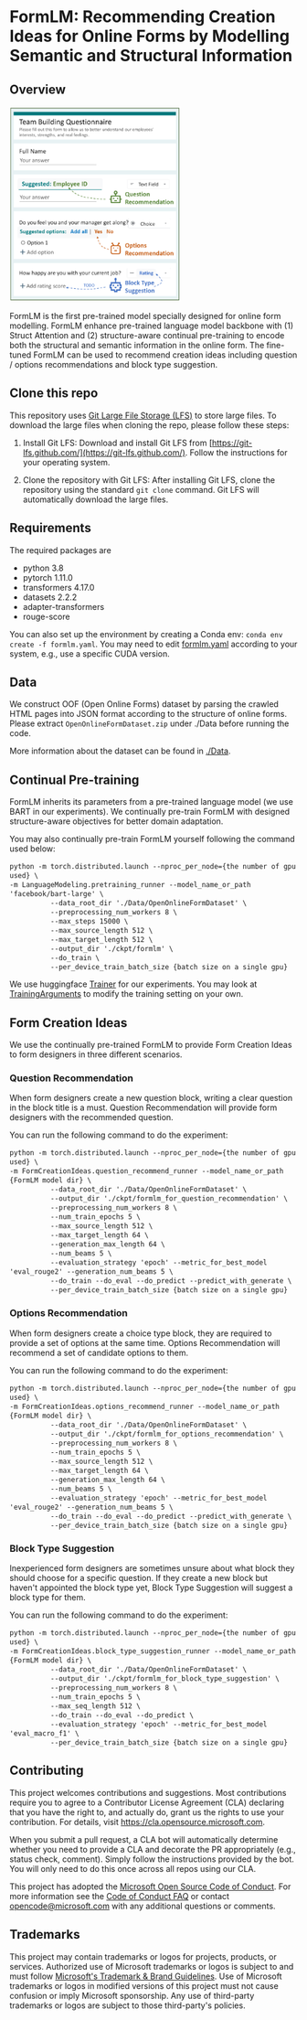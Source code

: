 # FormLM: Recommending Creation Ideas for Online Forms by Modelling Semantic and Structural Information

## Overview

<img src="figures/tasks.png" alt="tasks" width="300" />

FormLM is the first pre-trained model specially designed for online form modelling. FormLM enhance pre-trained language
model backbone with (1) Struct Attention and (2) structure-aware continual pre-training to encode both the structural
and semantic information in the online form. The fine-tuned FormLM can be used to recommend creation ideas including
question / options recommendations and block type suggestion.

## Clone this repo
This repository uses [Git Large File Storage (LFS)](https://git-lfs.github.com/) to store large files. To download the large files when cloning the repo, please follow these steps:

1. Install Git LFS:
   Download and install Git LFS from [https://git-lfs.github.com/](https://git-lfs.github.com/). Follow the instructions for your operating system.

2. Clone the repository with Git LFS:
   After installing Git LFS, clone the repository using the standard `git clone` command. Git LFS will automatically download the large files.


## Requirements

The required packages are

- python 3.8
- pytorch 1.11.0
- transformers 4.17.0
- datasets 2.2.2
- adapter-transformers
- rouge-score

You can also set up the environment by creating a Conda env: `conda env create -f formlm.yaml`. You may need to
edit [formlm.yaml](formlm.yaml) according to your system, e.g., use a specific CUDA version.

## Data

We construct OOF (Open Online Forms) dataset by parsing the crawled HTML pages into JSON format according to the
structure of online forms. Please extract `OpenOnlineFormDataset.zip` under ./Data before running the code.

More information about the dataset can be found in [./Data](./Data).

## Continual Pre-training

FormLM inherits its parameters from a pre-trained language model (we use BART in our experiments).
We continually pre-train FormLM with designed structure-aware objectives for better domain adaptation.

You may also continually pre-train FormLM yourself following the command used below:

```shell
python -m torch.distributed.launch --nproc_per_node={the number of gpu used} \
-m LanguageModeling.pretraining_runner --model_name_or_path 'facebook/bart-large' \
          --data_root_dir './Data/OpenOnlineFormDataset' \
          --preprocessing_num_workers 8 \
          --max_steps 15000 \
          --max_source_length 512 \
          --max_target_length 512 \
          --output_dir './ckpt/formlm' \
          --do_train \
          --per_device_train_batch_size {batch size on a single gpu}
```

We use huggingface [Trainer](https://huggingface.co/docs/transformers/main_classes/trainer) for our experiments. You may
look
at [TrainingArguments](https://huggingface.co/docs/transformers/main_classes/trainer#transformers.TrainingArguments) to
modify the training setting on your own.

## Form Creation Ideas

We use the continually pre-trained FormLM to provide Form Creation Ideas to form designers in three different scenarios.

### Question Recommendation

When form designers create a new question block, writing a clear question in the block title is a must. Question
Recommendation will provide form designers with the recommended question.

You can run the following command to do the experiment:

```shell
python -m torch.distributed.launch --nproc_per_node={the number of gpu used} \
-m FormCreationIdeas.question_recommend_runner --model_name_or_path {FormLM model dir} \
          --data_root_dir './Data/OpenOnlineFormDataset' \
          --output_dir './ckpt/formlm_for_question_recommendation' \
          --preprocessing_num_workers 8 \
          --num_train_epochs 5 \
          --max_source_length 512 \
          --max_target_length 64 \
          --generation_max_length 64 \
          --num_beams 5 \
          --evaluation_strategy 'epoch' --metric_for_best_model 'eval_rouge2' --generation_num_beams 5 \
          --do_train --do_eval --do_predict --predict_with_generate \
          --per_device_train_batch_size {batch size on a single gpu}
```

### Options Recommendation

When form designers create a choice type block, they are required to provide a set of options at the same time. Options
Recommendation will recommend a set of candidate options to them.

You can run the following command to do the experiment:

```shell
python -m torch.distributed.launch --nproc_per_node={the number of gpu used} \
-m FormCreationIdeas.options_recommend_runner --model_name_or_path {FormLM model dir} \
          --data_root_dir './Data/OpenOnlineFormDataset' \
          --output_dir './ckpt/formlm_for_options_recommendation' \
          --preprocessing_num_workers 8 \
          --num_train_epochs 5 \
          --max_source_length 512 \
          --max_target_length 64 \
          --generation_max_length 64 \
          --num_beams 5 \
          --evaluation_strategy 'epoch' --metric_for_best_model 'eval_rouge2' --generation_num_beams 5 \
          --do_train --do_eval --do_predict --predict_with_generate \
          --per_device_train_batch_size {batch size on a single gpu}
```

### Block Type Suggestion

Inexperienced form designers are sometimes unsure about what block they should choose for a specific question. If they
create a new block but haven't appointed the block type yet, Block Type Suggestion will suggest a block type for them.

You can run the following command to do the experiment:

```shell
python -m torch.distributed.launch --nproc_per_node={the number of gpu used} \
-m FormCreationIdeas.block_type_suggestion_runner --model_name_or_path {FormLM model dir} \
          --data_root_dir './Data/OpenOnlineFormDataset' \
          --output_dir './ckpt/formlm_for_block_type_suggestion' \
          --preprocessing_num_workers 8 \
          --num_train_epochs 5 \
          --max_seq_length 512 \
          --do_train --do_eval --do_predict \
          --evaluation_strategy 'epoch' --metric_for_best_model 'eval_macro_f1' \
          --per_device_train_batch_size {batch size on a single gpu}
```

## Contributing

This project welcomes contributions and suggestions.  Most contributions require you to agree to a
Contributor License Agreement (CLA) declaring that you have the right to, and actually do, grant us
the rights to use your contribution. For details, visit https://cla.opensource.microsoft.com.

When you submit a pull request, a CLA bot will automatically determine whether you need to provide
a CLA and decorate the PR appropriately (e.g., status check, comment). Simply follow the instructions
provided by the bot. You will only need to do this once across all repos using our CLA.

This project has adopted the [Microsoft Open Source Code of Conduct](https://opensource.microsoft.com/codeofconduct/).
For more information see the [Code of Conduct FAQ](https://opensource.microsoft.com/codeofconduct/faq/) or
contact [opencode@microsoft.com](mailto:opencode@microsoft.com) with any additional questions or comments.

## Trademarks

This project may contain trademarks or logos for projects, products, or services. Authorized use of Microsoft 
trademarks or logos is subject to and must follow 
[Microsoft's Trademark & Brand Guidelines](https://www.microsoft.com/en-us/legal/intellectualproperty/trademarks/usage/general).
Use of Microsoft trademarks or logos in modified versions of this project must not cause confusion or imply Microsoft sponsorship.
Any use of third-party trademarks or logos are subject to those third-party's policies.